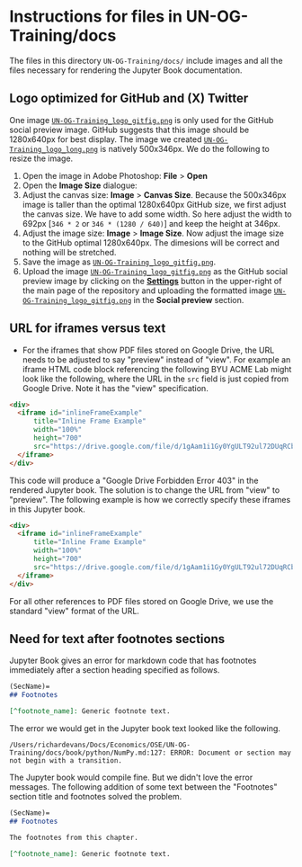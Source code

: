 # Instructions for files in UN-OG-Training/docs
The files in this directory `UN-OG-Training/docs/` include images and all the files necessary for rendering the Jupyter Book documentation.


## Logo optimized for GitHub and (X) Twitter

One image [`UN-OG-Training_logo_gitfig.png`](docs/UN-OG-Training_logo_gitfig.png) is only used for the GitHub social preview image. GitHub suggests that this image should be 1280x640px for best display. The image we created [`UN-OG-Training_logo_long.png`](docs/UN-OG-Training_logo_long.png) is natively 500x346px. We do the following to resize the image.

1. Open the image in Adobe Photoshop: **File** > **Open**
2. Open the **Image Size** dialogue:
3. Adjust the canvas size: **Image** > **Canvas Size**. Because the 500x346px image is taller than the optimal 1280x640px GitHub size, we first adjust the canvas size. We have to add some width. So here adjust the width to 692px [`346 * 2` or `346 * (1280 / 640)`] and keep the height at 346px.
4. Adjust the image size: **Image** > **Image Size**. Now adjust the image size to the GitHub optimal 1280x640px. The dimesions will be correct and nothing will be stretched.
5. Save the image as [`UN-OG-Training_logo_gitfig.png`](docs/UN-OG-Training_logo_gitfig.png).
6. Upload the image [`UN-OG-Training_logo_gitfig.png`](docs/UN-OG-Training_logo_gitfig.png) as the GitHub social preview image by clicking on the [**Settings**](https://github.com/OpenRG/UN-OG-Training/settings) button in the upper-right of the main page of the repository and uploading the formatted image [`UN-OG-Training_logo_gitfig.png`](docs/UN-OG-Training_logo_gitfig.png) in the **Social preview** section.


## URL for iframes versus text

* For the iframes that show PDF files stored on Google Drive, the URL needs to be adjusted to say "preview" instead of "view". For example an iframe HTML code block referencing the following BYU ACME Lab might look like the following, where the URL in the `src` field is just copied from Google Drive. Note it has the "view" specification.
```html
<div>
  <iframe id="inlineFrameExample"
      title="Inline Frame Example"
      width="100%"
      height="700"
      src="https://drive.google.com/file/d/1gAam1i1Gy0YgULT92ul72DUqRCb4q2fA/view?usp=sharing">
  </iframe>
</div>
```
This code will produce a "Google Drive Forbidden Error 403" in the rendered Jupyter book. The solution is to change the URL from "view" to "preview". The following example is how we correctly specify these iframes in this Jupyter book.
```html
<div>
  <iframe id="inlineFrameExample"
      title="Inline Frame Example"
      width="100%"
      height="700"
      src="https://drive.google.com/file/d/1gAam1i1Gy0YgULT92ul72DUqRCb4q2fA/preview?usp=sharing">
  </iframe>
</div>
```
For all other references to PDF files stored on Google Drive, we use the standard "view" format of the URL.


## Need for text after footnotes sections

Jupyter Book gives an error for markdown code that has footnotes immediately after a section heading specified as follows.
```markdown
(SecName)=
## Footnotes

[^footnote_name]: Generic footnote text.
```
The error we would get in the Jupyter book text looked like the following.
```error
/Users/richardevans/Docs/Economics/OSE/UN-OG-Training/docs/book/python/NumPy.md:127: ERROR: Document or section may not begin with a transition.
```

The Jupyter book would compile fine. But we didn't love the error messages. The following addition of some text between the "Footnotes" section title and footnotes solved the problem.
```markdown
(SecName)=
## Footnotes

The footnotes from this chapter.

[^footnote_name]: Generic footnote text.
```
